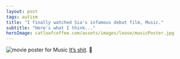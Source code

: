 ```yaml
---
layout: post
tags: autism
title: "I finally watched Sia's infamous debut film, Music."
subtitle: "Here's what I think..."
heroImage: catloafcoffee.com/assets/images/loose/musicPoster.jpg
---
```


![movie poster for Music]({{site.baseurl}}/assets/images/loose/musicPoster.jpg)
[It’s shit](https://letterboxd.com/neko_and_co/film/music-2021/). 💩